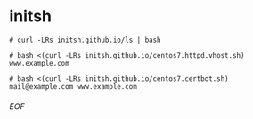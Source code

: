 # initsh

    # curl -LRs initsh.github.io/ls | bash

    # bash <(curl -LRs initsh.github.io/centos7.httpd.vhost.sh) www.example.com

    # bash <(curl -LRs initsh.github.io/centos7.certbot.sh) mail@example.com www.example.com


###### EOF
